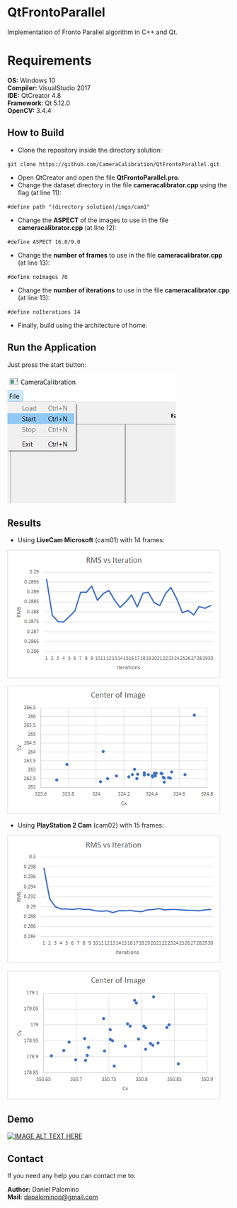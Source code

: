 # QtFrontoParallel
Implementation of Fronto Parallel algorithm in C++ and Qt.

# Requirements

**OS:** Windows 10 <br/>
**Compiler:** VisualStudio 2017 <br/>
**IDE:** QtCreator 4.8 <br/>
**Framework**: Qt 5.12.0 <br/>
**OpenCV:** 3.4.4

## How to Build

 *  Clone the repository inside the directory solution:
 
 ``
 git clone https://github.com/CameraCalibration/QtFrontoParallel.git
 ``
 *  Open QtCreator and open the file **QtFrontoParallel.pro**.
 *  Change the dataset directory in the file **cameracalibrator.cpp** using the flag (at line 11):
 
 ``
 #define path "(directory solution)/imgs/cam1"
 ``
 *  Change the **ASPECT** of the images to use in the file **cameracalibrator.cpp** (at line 12):
 
 ``
 #define ASPECT 16.0/9.0
 `` 
 *  Change the **number of frames** to use in the file **cameracalibrator.cpp** (at line 13):
 
 ``
 #define noImages 70
 ``
 *  Change the **number of iterations** to use in the file **cameracalibrator.cpp** (at line 13):
 
 ``
 #define noIterations 14
 ``
 *  Finally, build using the architecture of home.
 
 ## Run the Application
 
 Just press the start button:
 
 ![alt text](https://raw.githubusercontent.com/CameraCalibration/QtFrontoParallel/master/static/start_button.png "Start Button")
 
 ## Results
 
 *  Using **LiveCam Microsoft** (cam01) with 14 frames: 
 
![alt text](https://raw.githubusercontent.com/CameraCalibration/QtFrontoParallel/master/static/cam1_rms.png "RMS Cam01")

![alt text](https://raw.githubusercontent.com/CameraCalibration/QtFrontoParallel/master/static/cam1_centers.png "Centers Cam01")
 
 *  Using **PlayStation 2 Cam** (cam02) with 15 frames: 
 
![alt text](https://raw.githubusercontent.com/CameraCalibration/QtFrontoParallel/master/static/cam2_rms.png "RMS Cam02")

![alt text](https://raw.githubusercontent.com/CameraCalibration/QtFrontoParallel/master/static/cam2_centers.png "Centers Cam02")
 
## Demo

[![IMAGE ALT TEXT HERE](https://img.youtube.com/vi/IJqGoJFB6e4/0.jpg)](https://www.youtube.com/watch?v=IJqGoJFB6e4)
 
## Contact
If you need any help you can contact me to:
 
**Author:** Daniel Palomino <br/>
**Mail:**   dapalominop@gmail.com
